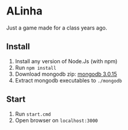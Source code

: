 # ALinha
Just a game made for a class years ago.

## Install
1. Install any version of Node.Js (with npm)
2. Run `npm install`
3. Download mongodb zip: [mongodb 3.0.15](https://fastdl.mongodb.org/win32/mongodb-win32-x86_64-2008plus-3.0.15.zip)
4. Extract mongodb executables to `./mongodb`

## Start
1. Run `start.cmd`
2. Open browser on `localhost:3000`

